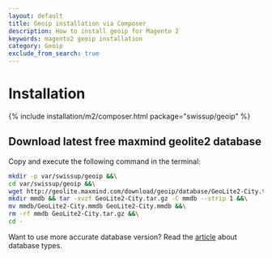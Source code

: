 ```yaml
---
layout: default
title: Geoip installation via Composer
description: How to install geoip for Magento 2
keywords: magento2 geoip installation
category: Geoip
exclude_from_search: true
---
```


# Installation

{% include installation/m2/composer.html package="swissup/geoip" %}

## Download latest free maxmind geolite2 database

Copy and execute the following command in the terminal:

```bash
mkdir -p var/swissup/geoip &&\
cd var/swissup/geoip &&\
wget http://geolite.maxmind.com/download/geoip/database/GeoLite2-City.tar.gz &&\
mkdir mmdb && tar -xvzf GeoLite2-City.tar.gz -C mmdb --strip 1 &&\
mv mmdb/GeoLite2-City.mmdb GeoLite2-City.mmdb &&\
rm -rf mmdb GeoLite2-City.tar.gz &&\
cd -
```

Want to use more accurate database version? Read the
[article](/m2/extensions/geoip/maxmind-databases/) about database types.
